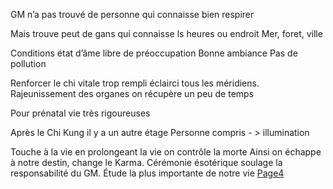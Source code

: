 
GM n’a pas trouvé de personne qui connaisse bien respirer

Mais trouve peut de gans qui connaisse ls heures
ou endroit
Mer, foret, ville

Conditions
état d’âme libre de préoccupation
Bonne ambiance
Pas de pollution

Renforcer le chi vitale trop rempli éclairci tous les méridiens. Rajeunissement des organes on récupère un peu de temps

Pour prénatal vie très rigoureuses

Après le Chi Kung il y a un autre étage
Personne compris - > illumination

Touche à la vie en prolongeant la vie on contrôle la morte 
Ainsi on échappe à notre destin, change le Karma.
Cérémonie ésotérique soulage la responsabilité du GM.
Étude la plus importante de notre vie
[Page4](2024-02-04-04)
